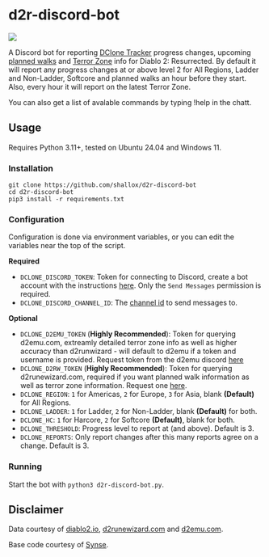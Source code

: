 # d2r-discord-bot

![](https://img.shields.io/badge/version-0.2a-blue)

A Discord bot for reporting [DClone Tracker](https://diablo2.io/dclonetracker.php) progress changes, upcoming [planned walks](https://d2runewizard.com/diablo-clone-tracker#planned-walks) and [Terror Zone](https://d2runewizard.com/api/terror-zone) info for Diablo 2: Resurrected. By default it will report any progress changes at or above level 2 for All Regions, Ladder and Non-Ladder, Softcore and planned walks an hour before they start. Also, every hour it will report on the latest Terror Zone.

You can also get a list of avalable commands by typing !help in the chatt.

## Usage

Requires Python 3.11+, tested on Ubuntu 24.04 and Windows 11.

### Installation

```
git clone https://github.com/shallox/d2r-discord-bot
cd d2r-discord-bot
pip3 install -r requirements.txt
```

### Configuration

Configuration is done via environment variables, or you can edit the variables near the top of the script.

**Required**
 - `DCLONE_DISCORD_TOKEN`: Token for connecting to Discord, create a bot account with the instructions [here](https://discordpy.readthedocs.io/en/stable/discord.html). Only the `Send Messages` permission is required.
 - `DCLONE_DISCORD_CHANNEL_ID`: The [channel id](https://support.discord.com/hc/en-us/articles/206346498-Where-can-I-find-my-User-Server-Message-ID-) to send messages to.

**Optional**
 - `DCLONE_D2EMU_TOKEN` (**Highly Recommended**): Token for querying d2emu.com, extreamly detailed terror zone info as well as higher accuracy than d2runwizard - will default to d2emu if a token and username is provided. Request token from the d2emu discord [here](https://discord.gg/yeFkxYdpru)
 - `DCLONE_D2RW_TOKEN`  (**Highly Recommended**): Token for querying d2runewizard.com, required if you want planned walk information as well as terror zone information. Request one [here](https://d2runewizard.com/integration).
 - `DCLONE_REGION`: `1` for Americas, `2` for Europe, `3` for Asia, blank **(Default)** for All Regions.
 - `DCLONE_LADDER`: `1` for Ladder, `2` for Non-Ladder, blank **(Default)** for both.
 - `DCLONE_HC`: `1` for Harcore, `2` for Softcore **(Default)**, blank for both.
 - `DCLONE_THRESHOLD`: Progress level to report at (and above). Default is 3.
 - `DCLONE_REPORTS`: Only report changes after this many reports agree on a change. Default is 3.

### Running

Start the bot with `python3 d2r-discord-bot.py`.

## Disclaimer

Data courtesy of [diablo2.io](https://diablo2.io), [d2runewizard.com](https://d2runewizard.com) and [d2emu.com](d2emu.com).

Base code courtesy of [Synse](https://github.com/Synse/dclone-discord).
